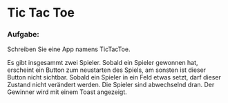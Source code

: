 # Tic Tac Toe

### Aufgabe:
Schreiben Sie eine App namens TicTacToe.

Es gibt insgesammt zwei Spieler. Sobald ein Spieler gewonnen hat, erscheint ein Button zum neustarten des Spiels, am sonsten ist dieser 
Button nicht sichtbar. Sobald ein Spieler in ein Feld etwas setzt, darf dieser Zustand nicht verändert werden. Die Spieler sind 
abwechselnd dran. Der Gewinner wird mit einem Toast angezeigt.
